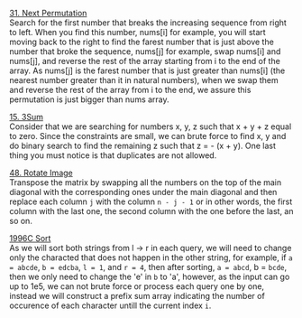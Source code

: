 [31. Next Permutation](https://leetcode.com/problems/next-permutation/description/ "31. Next Permutation") <br>
Search for the first number that breaks the increasing sequence from right to left. When you find this number, nums[i] for example, you will start moving back to the right to find the farest number that is just above the number that broke the sequence, nums[j] for example, swap nums[i] and nums[j], and reverse the rest of the array starting from i to the end of the array.
As nums[j] is the farest number that is just greater than nums[i] (the nearest number greater than it in natural numbers), when we swap them and reverse the rest of the array from i to the end, we assure this permutation is just bigger than nums array.<br>

[15. 3Sum](https://leetcode.com/problems/3sum/description/ "15. 3Sum") <br>
Consider that we are searching for numbers x, y, z such that x + y + z equal to zero. Since the constraints are small, we can brute force to find x, y and do binary search to find the remaining z such that z = - (x + y). One last thing you must notice is that duplicates are not allowed.<br>

[48. Rotate Image](https://leetcode.com/problems/rotate-image/description/ "48. Rotate Image") <br>
Transpose the matrix by swapping all the numbers on the top of the main diagonal with the corresponding ones under the main diagonal and then replace each column `j` with the column `n - j - 1` or in other words, the first column with the last one, the second column with the one before the last, an so on.<br>

[1996C Sort](https://codeforces.com/contest/1996/problem/C "1996C Sort") <br>
As we will sort both strings from l -> r in each query, we will need to change only the characted that does not happen in the other string, for example, if `a = abcde`, `b = edcba`, `l = 1`, and `r = 4`, then after sorting, `a = abcd`, b = `bcde`, then we only need to change the 'e' in `b` to 'a', however, as the input can go up to 1e5, we can not brute force or process each query one by one, instead we will construct a prefix sum array indicating the number of occurence of each character untill the current index `i`.
<br>